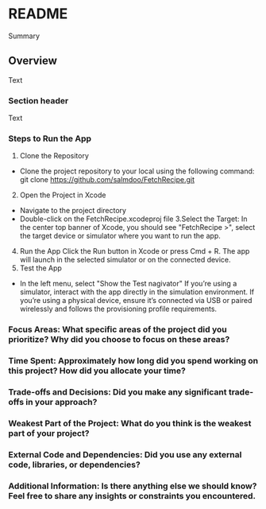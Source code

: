 # README

<!--@START_MENU_TOKEN@-->Summary<!--@END_MENU_TOKEN@-->

## Overview

<!--@START_MENU_TOKEN@-->Text<!--@END_MENU_TOKEN@-->

### Section header

<!--@START_MENU_TOKEN@-->Text<!--@END_MENU_TOKEN@-->

### Steps to Run the App
1. Clone the Repository
- Clone the project repository to your local using the following command:
git clone https://github.com/salmdoo/FetchRecipe.git
2. Open the Project in Xcode
- Navigate to the project directory
- Double-click on the FetchRecipe.xcodeproj file
3.Select the Target:
In the center top banner of Xcode, you should see "FetchRecipe >",  select the target device or simulator where you want to run the app.
4. Run the App
Click the Run button in Xcode or press Cmd + R.
The app will launch in the selected simulator or on the connected device.
5. Test the App
- In the left menu, select "Show the Test nagivator"
If you’re using a simulator, interact with the app directly in the simulation environment.
If you’re using a physical device, ensure it’s connected via USB or paired wirelessly and follows the provisioning profile requirements.


### Focus Areas: What specific areas of the project did you prioritize? Why did you choose to focus on these areas?

### Time Spent: Approximately how long did you spend working on this project? How did you allocate your time?

### Trade-offs and Decisions: Did you make any significant trade-offs in your approach?

### Weakest Part of the Project: What do you think is the weakest part of your project?

### External Code and Dependencies: Did you use any external code, libraries, or dependencies?

### Additional Information: Is there anything else we should know? Feel free to share any insights or constraints you encountered.
